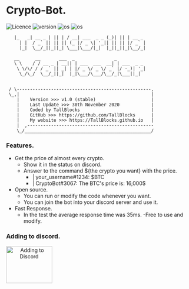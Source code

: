# Crypto-Bot.
![Licence](https://img.shields.io/github/license/TallBlocks/Crypto-Bot)
![version](https://img.shields.io/static/v1?label=version&message=v1.0-stable&color=brightgreen)
![os](https://img.shields.io/static/v1?label=os%20support&message=linux&color=blue)
![os](https://img.shields.io/static/v1?label=os%20support&message=windows&color=blue)
```
   |_   _| __ _ | || | / __| ___  _ _ (_)| || | __ _ 
     | |  / _` || || || (_ |/ _ \| '_|| || || |/ _` |
     |_|  \__/_||_||_| \___|\___/|_|  |_||_||_|\__/_|
                                                  
   __      __       ___  _               _           
   \ \    / / __ _ | __|| | ___  ___  __| | ___  _ _ 
    \ \/\/ / / _` || _| | |/ _ \/ _ \/ _` |/ -_)| '_|
     \_/\_/  \__/_||_|  |_|\___/\___/\__/_|\___||_|  


 / \---------------------------------------------------, 
 \_,|                                                  |   
    |    Version >>> v1.0 (stable)                     | 
    |    Last Update >>> 30th November 2020            |
    |    Coded by TallBlocks                           |
    |    GitHub >>> https://github.com/TallBlocks      |
    |    My website >>> https://TallBlocks.github.io   |
    |  ,------------------------------------------------
    \_/________________________________________________/ 
```
### Features.

- Get the price of almost every crypto.
   - Show it in the status on discord.
   - Answer to the command ${the crypto you want} with the price. 
      - | your_username#1234: $BTC
      - | CryptoBot#3067: The BTC's price is: 16,000$
- Open source.
   - You can run or modify the code whenever you want.
   - You can join the bot into your discord server and use it.
- Fast Response.
   - In the test the average response time was 35ms.
-Free to use and modify.
### Adding to discord.

<a class="col-md-6 col-lg-4 mb-5" href="https://discord.com/api/oauth2/authorize?client_id=780155528692498453&amp;permissions=67584&amp;redirect_uri=https%3A%2F%2FTallBlocks.github.io%2FCryptoBot%2F&amp;scope=bot" align="center">
<img class="img-fluid" src="https://tallblocks.github.io/CryptoBot/img/discord.jpeg" alt="Adding to Discord" width="125px" height="100px">
</a>
